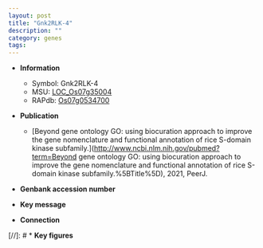 ```yaml
---
layout: post
title: "Gnk2RLK-4"
description: ""
category: genes
tags: 
---
```


* **Information**  
    + Symbol: Gnk2RLK-4  
    + MSU: [LOC_Os07g35004](http://rice.uga.edu/cgi-bin/ORF_infopage.cgi?orf=LOC_Os07g35004)  
    + RAPdb: [Os07g0534700](http://rapdb.dna.affrc.go.jp/viewer/gbrowse_details/irgsp1?name=Os07g0534700)  

* **Publication**  
    + [Beyond gene ontology GO: using biocuration approach to improve the gene nomenclature and functional annotation of rice S-domain kinase subfamily.](http://www.ncbi.nlm.nih.gov/pubmed?term=Beyond gene ontology GO: using biocuration approach to improve the gene nomenclature and functional annotation of rice S-domain kinase subfamily.%5BTitle%5D), 2021, PeerJ.

* **Genbank accession number**  

* **Key message**  

* **Connection**  

[//]: # * **Key figures**  


